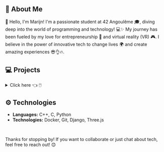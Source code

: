 ## 🚀 About Me

👋 Hello, I'm Marijn! I'm a passionate student at 42 Angoulême 🎓, diving deep into the world of programming and technology! 💻✨ My journey has been fueled by my love for entrepreneurship 🚀 and virtual reality (VR) 🎮. I believe in the power of innovative tech to change lives 🌍 and create amazing experiences 😎👌🔥. 

## 💻 Projects

<details>
<summary>
  Click here 👈 🖱️
</summary>
  
### 🌌 [Transcendence](https://github.com/mdev9/ft_transcendence) 
Developed a full-stack multiplayer web game using Django and Three.js. Secure user authentication, WebSocket communication, AI, real-time chat, responsive design, API development, and modern web technologies.

### 🛠️ [Inception](https://github.com/mdev9/inception) 
Set up a complete infrastructure using Docker and virtualization technologies. Configured a WordPress website with NGINX and MySQL in isolated containers with secure communication.

### 📡 [ft_irc](https://github.com/mdev9/ft_irc) 
Developed a functional IRC server in C++ compliant with RFC protocols, supporting over 1000 simultaneous users. Managed connections, channels, and user authentication for multiple clients.

### 🐚 [minishell](https://github.com/mdev9/minishell) 
Implemented a UNIX shell with command execution, pipe management, signal handling, process forking, and error management.

### 🎮 [cub3d](https://github.com/mdev9/cub3d) 
Developed a 3D first-person game using ray-casting techniques.

### 🍽️ [Philosophers](https://github.com/mdev9/philosophers) 
Simulated the dining philosophers problem with multithreading and mutex synchronization, enhancing knowledge in thread management and optimization.

### 📚 [Libft](https://github.com/mdev9/libft) 
Developed a custom C standard library with over 40 common functions, including memory management, string manipulation, and linked lists.
</details>


## ⚙️ Technologies

- **Languages:** C++, C, Python
- **Technologies:** Docker, Git, Django, Three.js

<br>

Thanks for stopping by! If you want to collaborate or just chat about tech, feel free to reach out! 😊





<!--

[![marde-vr's 42 stats](https://badge42.coday.fr/api/v2/clt8nrw811437701p4lmpfjoh3/stats?cursusId=21&coalitionId=220)](https://github.com/Coday-meric/badge42)


**mdev9/mdev9** is a ✨ _special_ ✨ repository because its `README.md` (this file) appears on your GitHub profile.

Here are some ideas to get you started:

- 🔭 I’m currently working on ...
- 🌱 I’m currently learning ...
- 👯 I’m looking to collaborate on ...
- 🤔 I’m looking for help with ...
- 💬 Ask me about ...
- 📫 How to reach me: ...
- 😄 Pronouns: ...
- ⚡ Fun fact: ...
-->

